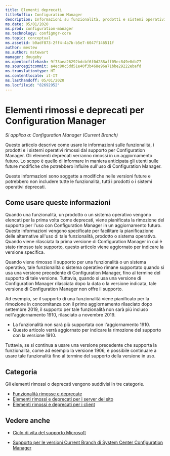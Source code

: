 ```yaml
---
title: Elementi deprecati
titleSuffix: Configuration Manager
description: Informazioni su funzionalità, prodotti e sistemi operativi che Configuration Manager non supporta più.
ms.date: 05/01/2020
ms.prod: configuration-manager
ms.technology: configmgr-core
ms.topic: conceptual
ms.assetid: b0adf873-2ff4-4a7b-b5e7-6047f146511f
author: mestew
ms.author: mstewart
manager: dougeby
ms.openlocfilehash: 9f73aea26292bdcbf6f0d288aff05ec849e0db77
ms.sourcegitcommit: a4ec80c5dd51e40f3b468e96a71bbe29222ebafd
ms.translationtype: HT
ms.contentlocale: it-IT
ms.lasthandoff: 05/01/2020
ms.locfileid: "82692952"
---
```

# <a name="removed-and-deprecated-items-for-configuration-manager"></a>Elementi rimossi e deprecati per Configuration Manager

*Si applica a: Configuration Manager (Current Branch)*

Questo articolo descrive come usare le informazioni sulle funzionalità, i prodotti e i sistemi operativi rimossi dal supporto per Configuration Manager. Gli elementi deprecati verranno rimossi in un aggiornamento futuro. Lo scopo è quello di informare in maniera anticipata gli utenti sulle future modifiche che potrebbero influire sull'uso di Configuration Manager.  

Queste informazioni sono soggette a modifiche nelle versioni future e potrebbero non includere tutte le funzionalità, tutti i prodotti o i sistemi operativi deprecati.  

## <a name="how-to-use-this-information"></a>Come usare queste informazioni

Quando una funzionalità, un prodotto o un sistema operativo vengono elencati per la prima volta come deprecati, viene pianificata la rimozione del supporto per l'uso con Configuration Manager in un aggiornamento futuro. Queste informazioni vengono specificate per facilitare la pianificazione delle alternative all'uso di tale funzionalità, prodotto o sistema operativo. Quando viene rilasciata la prima versione di Configuration Manager in cui è stato rimosso tale supporto, questo articolo viene aggiornato per indicare la versione specifica.  

Quando viene rimosso il supporto per una funzionalità o un sistema operativo, tale funzionalità o sistema operativo rimane supportato quando si usa una versione precedente di Configuration Manager, fino al termine del supporto di tale versione. Tuttavia, quando si usa una versione di Configuration Manager rilasciata dopo la data o la versione indicata, tale versione di Configuration Manager non offre il supporto.

Ad esempio, se il supporto di una funzionalità viene pianificato per la rimozione in concomitanza con il primo aggiornamento rilasciato dopo settembre 2019, il supporto per tale funzionalità non sarà più incluso nell'aggiornamento 1910, rilasciato a novembre 2019.

- La funzionalità non sarà più supportata con l'aggiornamento 1910.
- Questo articolo verrà aggiornato per indicare la rimozione del supporto con la versione 1910.

Tuttavia, se si continua a usare una versione precedente che supporta la funzionalità, come ad esempio la versione 1906, è possibile continuare a usare tale funzionalità fino al termine del supporto della versione in uso.

## <a name="categories"></a>Categoria

Gli elementi rimossi o deprecati vengono suddivisi in tre categorie.  

- [Funzionalità rimosse e deprecate](removed-and-deprecated-cmfeatures.md)
- [Elementi rimossi e deprecati per i server del sito](removed-and-deprecated-server.md)
- [Elementi rimossi e deprecati per i client](removed-and-deprecated-client.md)

## <a name="see-also"></a>Vedere anche

- [Ciclo di vita del supporto Microsoft](https://support.microsoft.com/lifecycle)

- [Supporto per le versioni Current Branch di System Center Configuration Manager](../../../servers/manage/current-branch-versions-supported.md)
